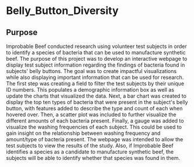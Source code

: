 # Belly_Button_Diversity


## Purpose

Improbable Beef conducted research using volunteer test subjects in order to identify a species of bacteria that can be used to manufacture synthetic beef. The purpose of this project was to develop an interactive webpage to display test subject information regarding the findings of bacteria found in subjects' belly buttons. The goal was to create impactful visualizations while also displaying important information that can be used for research. The first step was creating a field to filter the test subjects by their unique ID numbers. This populates a demographic information box as well as update the charts that visualized the data. Next, a bar chart was created to display the top ten types of bacteria that were present in the subject's belly button, with features added to describe the type and count of each when hovered over. Then, a scatter plot was included to further visualize the different amounts of each bacteria present. Finally, a gauge was added to visualize the washing frequencies of each subject. This could be used to gain insight on the relationship between washing frequency and amount/type of bacteria present.
The webpage was intended to allow the test subjects to view the results of the study. Also, if Improbable Beef identifies a species as a candidate to manufacture synthetic beef, the subjects will be able to identify whether that species was found in them.
